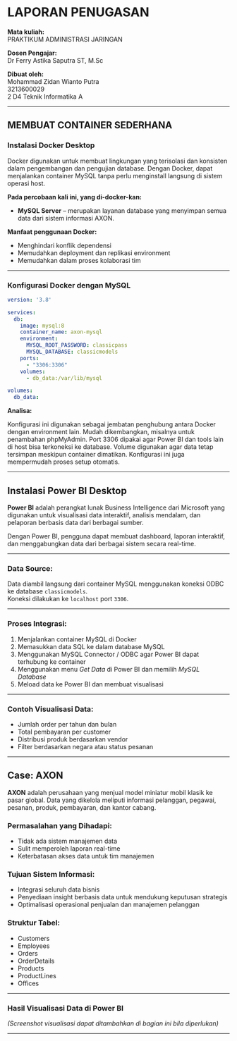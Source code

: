 # LAPORAN PENUGASAN

**Mata kuliah:**  
PRAKTIKUM ADMINISTRASI JARINGAN

**Dosen Pengajar:**  
Dr Ferry Astika Saputra ST, M.Sc

**Dibuat oleh:**  
Mohammad Zidan Wianto Putra  
3213600029  
2 D4 Teknik Informatika A

---

## MEMBUAT CONTAINER SEDERHANA

### Instalasi Docker Desktop

Docker digunakan untuk membuat lingkungan yang terisolasi dan konsisten dalam pengembangan dan pengujian database. Dengan Docker, dapat menjalankan container MySQL tanpa perlu menginstall langsung di sistem operasi host.

**Pada percobaan kali ini, yang di-docker-kan:**

- **MySQL Server** – merupakan layanan database yang menyimpan semua data dari sistem informasi AXON.

**Manfaat penggunaan Docker:**

- Menghindari konflik dependensi  
- Memudahkan deployment dan replikasi environment  
- Memudahkan dalam proses kolaborasi tim

---

### Konfigurasi Docker dengan MySQL

```yaml
version: '3.8'

services:
  db:
    image: mysql:8
    container_name: axon-mysql
    environment:
      MYSQL_ROOT_PASSWORD: classicpass
      MYSQL_DATABASE: classicmodels
    ports:
      - "3306:3306"
    volumes:
      - db_data:/var/lib/mysql

volumes:
  db_data:
```

**Analisa:**

Konfigurasi ini digunakan sebagai jembatan penghubung antara Docker dengan environment lain. Mudah dikembangkan, misalnya untuk penambahan phpMyAdmin. Port 3306 dipakai agar Power BI dan tools lain di host bisa terkoneksi ke database. Volume digunakan agar data tetap tersimpan meskipun container dimatikan. Konfigurasi ini juga mempermudah proses setup otomatis.

---

## Instalasi Power BI Desktop

**Power BI** adalah perangkat lunak Business Intelligence dari Microsoft yang digunakan untuk visualisasi data interaktif, analisis mendalam, dan pelaporan berbasis data dari berbagai sumber.

Dengan Power BI, pengguna dapat membuat dashboard, laporan interaktif, dan menggabungkan data dari berbagai sistem secara real-time.

---

### Data Source:

Data diambil langsung dari container MySQL menggunakan koneksi ODBC ke database `classicmodels`.  
Koneksi dilakukan ke `localhost` port `3306`.

---

### Proses Integrasi:

1. Menjalankan container MySQL di Docker  
2. Memasukkan data SQL ke dalam database MySQL  
3. Menggunakan MySQL Connector / ODBC agar Power BI dapat terhubung ke container  
4. Menggunakan menu *Get Data* di Power BI dan memilih *MySQL Database*  
5. Meload data ke Power BI dan membuat visualisasi

---

### Contoh Visualisasi Data:

- Jumlah order per tahun dan bulan  
- Total pembayaran per customer  
- Distribusi produk berdasarkan vendor  
- Filter berdasarkan negara atau status pesanan

---

## Case: AXON

**AXON** adalah perusahaan yang menjual model miniatur mobil klasik ke pasar global. Data yang dikelola meliputi informasi pelanggan, pegawai, pesanan, produk, pembayaran, dan kantor cabang.

### Permasalahan yang Dihadapi:

- Tidak ada sistem manajemen data  
- Sulit memperoleh laporan real-time  
- Keterbatasan akses data untuk tim manajemen

### Tujuan Sistem Informasi:

- Integrasi seluruh data bisnis  
- Penyediaan insight berbasis data untuk mendukung keputusan strategis  
- Optimalisasi operasional penjualan dan manajemen pelanggan

### Struktur Tabel:

- Customers  
- Employees  
- Orders  
- OrderDetails  
- Products  
- ProductLines  
- Offices

---

### Hasil Visualisasi Data di Power BI

*(Screenshot visualisasi dapat ditambahkan di bagian ini bila diperlukan)*

---